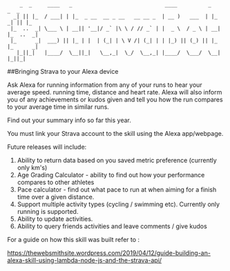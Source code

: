 ```
    _  _     ____   _                              ____          _       _  _                                                    
  _| || |_  / ___| | |_  _ __  __ _ __   __ __ _  | __ )   ___  | |_   _| || |_                                                  
 |_  ..  _| \___ \ | __|| '__|/ _` |\ \ / // _` | |  _ \  / _ \ | __| |_  ..  _|                                                 
 |_      _|  ___) || |_ | |  | (_| | \ V /| (_| | | |_) || (_) || |_  |_      _|                                                 
   |_||_|   |____/  \__||_|   \__,_|  \_/  \__,_| |____/  \___/  \__|   |_||_|                                                   

```
##Bringing Strava to your Alexa device


Ask Alexa for running information from any of your runs to hear your average speed. running time, distance and heart rate.
Alexa will also inform you of any achievements or kudos given and tell you how the run compares to your average time in similar runs.


Find out your summary info so far this year.

You must link your Strava account to the skill using the Alexa app/webpage.


Future releases will include:
1. Ability to return data based on you saved metric preference (currently only km's)
2. Age Grading Calculator - ability to find out how your performance compares to other athletes
3. Pace calculator - find out what pace to run at when aiming for a finish time over a given distance.
4. Support multiple activity types (cycling / swimming etc). Currently only running is supported.
5. Ability to update activities.
6. Ability to query friends activities and leave comments / give kudos

For a guide on how this skill was built refer to :

https://thewebsmithsite.wordpress.com/2019/04/12/guide-building-an-alexa-skill-using-lambda-node-js-and-the-strava-api/
